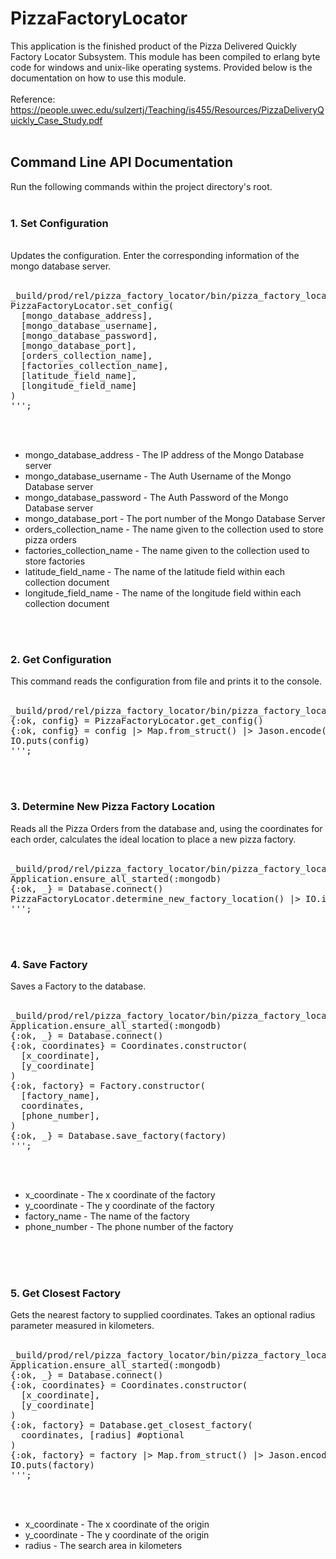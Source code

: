 # PizzaFactoryLocator

This application is the finished product of the Pizza Delivered Quickly Factory Locator Subsystem. This module has been compiled to erlang byte code for windows and unix-like operating systems. Provided below is the documentation on how to use this module.
<br>
<br>
Reference: https://people.uwec.edu/sulzertj/Teaching/is455/Resources/PizzaDeliveryQuickly_Case_Study.pdf
<br>
<br>
<h2>Command Line API Documentation</h2>
Run the following commands within the project directory's root.
<br>
<br>
<h3>1. Set Configuration</h3>
<br>
Updates the configuration. Enter the corresponding information of the mongo database server.
<br>
<br>
<pre>
_build/prod/rel/pizza_factory_locator/bin/pizza_factory_locator eval '''
PizzaFactoryLocator.set_config(
  [mongo_database_address],
  [mongo_database_username],
  [mongo_database_password],
  [mongo_database_port],
  [orders_collection_name],
  [factories_collection_name],
  [latitude_field_name],
  [longitude_field_name]
)
''';
</pre>
<br>
<br>
<ul>
  <li>mongo_database_address - The IP address of the Mongo Database server</li>
  <li>mongo_database_username - The Auth Username of the Mongo Database server</li>
  <li>mongo_database_password - The Auth Password of the Mongo Database server</li>
  <li>mongo_database_port - The port number of the Mongo Database Server</li>
  <li>orders_collection_name - The name given to the collection used to store pizza orders</li>
  <li>factories_collection_name - The name given to the collection used to store factories</li>
  <li>latitude_field_name - The name of the latitude field within each collection document</li>
  <li>longitude_field_name - The name of the longitude field within each collection document</li>
</ul>
<br>
<br>
<h3>2. Get Configuration</h3>
This command reads the configuration from file and prints it to the console.
<br>
<br>
<pre>
_build/prod/rel/pizza_factory_locator/bin/pizza_factory_locator eval '''
{:ok, config} = PizzaFactoryLocator.get_config()
{:ok, config} = config |> Map.from_struct() |> Jason.encode()
IO.puts(config)
''';
</pre>
<br>
<br>
<h3>3. Determine New Pizza Factory Location</h3>
Reads all the Pizza Orders from the database and, using the coordinates for each order, calculates the ideal location to place a new pizza factory.
<br>
<br>
<pre>
_build/prod/rel/pizza_factory_locator/bin/pizza_factory_locator eval '''
Application.ensure_all_started(:mongodb)
{:ok, _} = Database.connect()
PizzaFactoryLocator.determine_new_factory_location() |> IO.inspect()
''';
</pre>
<br>
<br>
<h3>4. Save Factory</h3>
Saves a Factory to the database.
<br>
<br>
<pre>
_build/prod/rel/pizza_factory_locator/bin/pizza_factory_locator eval '''
Application.ensure_all_started(:mongodb)
{:ok, _} = Database.connect()
{:ok, coordinates} = Coordinates.constructor(
  [x_coordinate],
  [y_coordinate]
)
{:ok, factory} = Factory.constructor(
  [factory_name],
  coordinates,
  [phone_number],
)
{:ok, _} = Database.save_factory(factory)
''';
</pre>
<br>
<br>
<ul>
  <li>x_coordinate - The x coordinate of the factory</li>
  <li>y_coordinate - The y coordinate of the factory</li>
  <li>factory_name - The name of the factory</li>
  <li>phone_number - The phone number of the factory</li>
</ul>
<br>
<br>
<br>
<h3>5. Get Closest Factory</h3>
Gets the nearest factory to supplied coordinates. Takes an optional radius parameter measured in kilometers.
<br>
<br>
<pre>
_build/prod/rel/pizza_factory_locator/bin/pizza_factory_locator eval '''
Application.ensure_all_started(:mongodb)
{:ok, _} = Database.connect()
{:ok, coordinates} = Coordinates.constructor(
  [x_coordinate],
  [y_coordinate]
)
{:ok, factory} = Database.get_closest_factory(
  coordinates, [radius] #optional
)
{:ok, factory} = factory |> Map.from_struct() |> Jason.encode()
IO.puts(factory)
''';
</pre>
<br>
<br>
<ul>
  <li>x_coordinate - The x coordinate of the origin</l1>
  <li>y_coordinate - The y coordinate of the origin</l1>
  <li>radius - The search area in kilometers</l1>
</ul>
